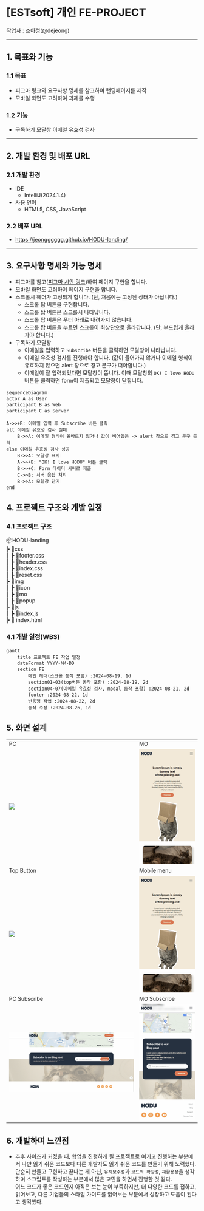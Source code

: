 # [ESTsoft] 개인 FE-PROJECT
작업자 : 조아정(<a href="https://github.com/jeongggggg">@dejeong</a>)

---

## 1. 목표와 기능

### 1.1 목표
- 피그마 링크와 요구사항 명세를 참고하여 랜딩페이지를 제작
- 모바일 화면도 고려하여 과제를 수행

### 1.2 기능
- 구독하기 모달창 이메일 유효성 검사

---

## 2. 개발 환경 및 배포 URL
### 2.1 개발 환경
-   IDE
    - IntelliJ(2024.1.4)
- 사용 언어
    - HTML5, CSS, JavaScript
### 2.2 배포 URL
- https://jeongggggg.github.io/HODU-landing/

---
## 3. 요구사항 명세와 기능 명세
- 피그마를 참고(<a href="https://www.figma.com/design/s9RCnA6dSi3QHHeMDFHKE6/EST-오르미(BE)_HTML%2FCSS%2FJS?node-id=104924-12&t=DkHqKMa1PBxYw4n3-0">피그마 시안 링크</a>)하여 페이지 구현을 합니다.
- 모바일 화면도 고려하여 페이지 구현을 합니다.
- 스크롤시 헤더가 고정되게 합니다. (단, 처음에는 고정된 상태가 아닙니다.)
    - 스크롤 탑 버튼을 구현합니다.
    - 스크롤 탑 버튼은 스크롤시 나타납니다.
    -  스크롤 탑 버튼은 푸터 아래로 내려가지 않습니다.
    - 스크롤 탑 버튼을 누르면 스크롤이 최상단으로 올라갑니다. (단, 부드럽게 올라가야 합니다.)
- 구독하기 모달창
    - 이메일을 입력하고 `Subscribe` 버튼을 클릭하면 모달창이 나타납니다.
    - 이메일 유효성 검사를 진행해야 합니다. (값이 들어가지 않거나 이메일 형식이 유효하지 않으면 alert 창으로 경고 문구가 떠야합니다.)
    - 이메일이 잘 입력되었다면 모달창이 뜹니다. 이때 모달창의 `OK! I love HODU` 버튼을 클릭하면 form이 제출되고 모달창이 닫힙니다.

```mermaid
sequenceDiagram
actor A as User
participant B as Web
participant C as Server

A->>+B: 이메일 입력 후 Subscribe 버튼 클릭
alt 이메일 유효성 검사 실패
    B->>A: 이메일 형식이 올바르지 않거나 값이 비어있음 -> alert 창으로 경고 문구 출력
else 이메일 유효성 검사 성공
    B->>A: 모달창 표시
    A->>+B: "OK! I love HODU" 버튼 클릭
    B->>+C: Form 데이터 서버로 제출
    C->>B: 서버 응답 처리
    B->>A: 모달창 닫기
end
```

## 4. 프로젝트 구조와 개발 일정
### 4.1 프로젝트 구조

  📦HODU-landing  
  ┣ 📂css   
  ┃ ┣ 📜footer.css  
  ┃ ┣ 📜header.css  
  ┃ ┣ 📜index.css  
  ┃ ┣ 📜reset.css   
  ┣ 📂img  
  ┃ ┣ 📂icon  
  ┃ ┣ 📂mo   
  ┃ ┣ 📂popup    
  ┣ 📂js   
  ┃ ┣ 📜index.js   
  ┣ 📜 index.html

### 4.1 개발 일정(WBS)
```mermaid
gantt
    title 프로젝트 FE 작업 일정
    dateFormat YYYY-MM-DD
    section FE
        메인 헤더(스크롤 동작 포함) :2024-08-19, 1d
        section01~03(top버튼 동작 포함) :2024-08-19, 2d
        section04~07(이메일 유효성 검사, modal 동작 포함) :2024-08-21, 2d
        footer :2024-08-22, 1d
        반응형 작업 :2024-08-22, 2d
        동작 수정 :2024-08-26, 1d
```

## 5. 화면 설계

<table>
    <tbody>
        <tr>
            <td>PC</td>
            <td>MO</td>
        </tr>
        <tr>
            <td>
		        <img src="pc_ui.gif" width="100%">
            </td>
            <td>
                <img src="mo_ui.gif" width="100%">
            </td>
        </tr>
        <tr>
            <td>Top Button</td>
            <td>Mobile menu</td>
        </tr>
        <tr>
            <td>
                <img src="topbtn_ui.gif" width="100%">
            </td>
            <td>
                <img src="ham_ui.gif" width="100%">
            </td>
        </tr>
        <tr>
            <td>PC Subscribe</td>
            <td>MO Subscribe</td>
        </tr>
        <tr>
            <td>
                <img src="pc_email_ui.gif" width="100%">
            </td>
            <td>
                <img src="mo_email_ui.gif" width="100%">
            </td>
        </tr>
    </tbody>
</table>

## 6. 개발하며 느낀점

- 추후 사이즈가 커졌을 때, 협업을 진행하게 될 프로젝트로 여기고 진행하는 부분에서 나만 읽기 쉬운 코드보다 다른 개발자도 읽기 쉬운 코드를 만들기 위해 노력했다. <br> 단순히 만들고 구현하고 끝나는 게 아닌, `유지보수성`과 `코드의 확장성`, `재활용성`을 생각하며 스크립트를 작성하는 부분에서 많은 고민을 하면서 진행한 것 같다.  <br> 어느 코드가 좋은 코드인지 아직은 보는 눈이 부족하지만, 더 다양한 코드를 접하고, 읽어보고, 다른 기업들의 스타일 가이드를 읽어보는 부분에서 성장하고 도움이 된다고 생각했다.